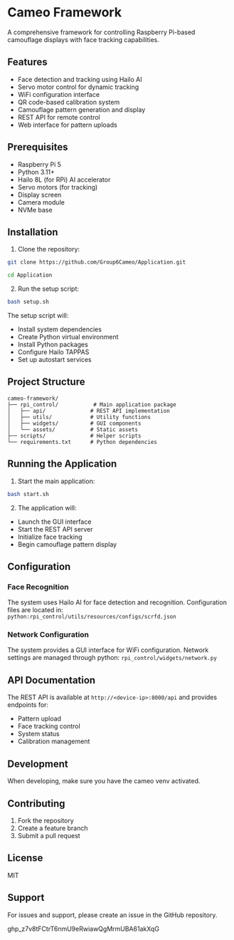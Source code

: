 # Cameo Framework

A comprehensive framework for controlling Raspberry Pi-based camouflage displays with face tracking capabilities.

## Features

- Face detection and tracking using Hailo AI
- Servo motor control for dynamic tracking
- WiFi configuration interface
- QR code-based calibration system
- Camouflage pattern generation and display
- REST API for remote control
- Web interface for pattern uploads

## Prerequisites

- Raspberry Pi 5
- Python 3.11+
- Hailo 8L (for RPi) AI accelerator
- Servo motors (for tracking)
- Display screen
- Camera module
- NVMe base

## Installation

1. Clone the repository:
```bash
git clone https://github.com/Group6Cameo/Application.git
```
```bash
cd Application
```

2. Run the setup script:
```bash
bash setup.sh
```

The setup script will:
- Install system dependencies
- Create Python virtual environment
- Install Python packages
- Configure Hailo TAPPAS
- Set up autostart services

## Project Structure

```
cameo-framework/
├── rpi_control/           # Main application package
│   ├── api/              # REST API implementation
│   ├── utils/            # Utility functions
│   ├── widgets/          # GUI components
│   └── assets/           # Static assets
├── scripts/              # Helper scripts
└── requirements.txt      # Python dependencies
```

## Running the Application

1. Start the main application:
```bash
bash start.sh
```

2. The application will:
- Launch the GUI interface
- Start the REST API server
- Initialize face tracking
- Begin camouflage pattern display

## Configuration

### Face Recognition

The system uses Hailo AI for face detection and recognition. Configuration files are located in: `python:rpi_control/utils/resources/configs/scrfd.json`


### Network Configuration

The system provides a GUI interface for WiFi configuration. Network settings are managed through python: `rpi_control/widgets/network.py`


## API Documentation

The REST API is available at `http://<device-ip>:8000/api` and provides endpoints for:
- Pattern upload
- Face tracking control
- System status
- Calibration management

## Development

When developing, make sure you have the cameo venv activated.


## Contributing

1. Fork the repository
2. Create a feature branch
3. Submit a pull request

## License

MIT

## Support

For issues and support, please create an issue in the GitHub repository.


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
